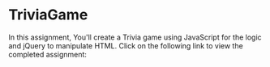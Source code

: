 # TriviaGame

In this assignment, You'll create a Trivia game using JavaScript for the logic 
and jQuery to manipulate HTML.
Click on the following link to view the completed assignment:

